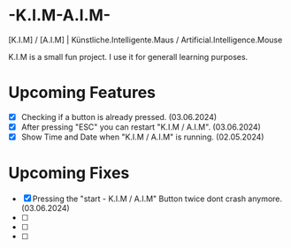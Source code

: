 # -K.I.M-A.I.M-
[K.I.M] / [A.I.M] | Künstliche.Intelligente.Maus / Artificial.Intelligence.Mouse

K.I.M is a small fun project. I use it for generall learning purposes.


# Upcoming Features

- [x] Checking if a button is already pressed. (03.06.2024)
- [x] After pressing "ESC" you can restart "K.I.M / A.I.M". (03.06.2024)
- [x] Show Time and Date when "K.I.M / A.I.M" is running. (02.05.2024)

# Upcoming Fixes

- [x] Pressing the "start - K.I.M / A.I.M" Button twice dont crash anymore. (03.06.2024)
- [ ] 
- [ ] 
- [ ] 
